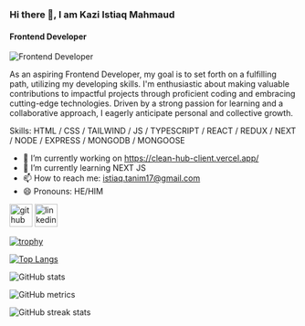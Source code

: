 ### Hi there 👋, I am Kazi Istiaq Mahmaud
#### Frontend Developer
![Frontend Developer](https://media.licdn.com/dms/image/D5616AQEbohPrSAYGOg/profile-displaybackgroundimage-shrink_350_1400/0/1690879099065?e=1722470400&v=beta&t=0wkZOfqo9OYFJh8iDsbvn3v3XEwensBW-3lbw3y2fW0)

As an aspiring Frontend Developer, my goal is to set forth on a fulfilling path, utilizing my developing skills. I'm enthusiastic
about making valuable contributions to impactful projects through proficient coding and embracing cutting-edge
technologies. Driven by a strong passion for learning and a collaborative approach, I eagerly anticipate personal and
collective growth.

Skills: HTML / CSS / TAILWIND / JS / TYPESCRIPT / REACT / REDUX / NEXT / NODE  / EXPRESS / MONGODB / MONGOOSE

- 🔭 I’m currently working on https://clean-hub-client.vercel.app/  
- 🌱 I’m currently learning NEXT JS 
- 📫 How to reach me: istiaq.tanim17@gmail.com 
- 😄 Pronouns: HE/HIM 


[<img src='https://cdn.jsdelivr.net/npm/simple-icons@3.0.1/icons/github.svg' alt='github' height='40'>](https://github.com/istiaq-tanim)  [<img src='https://cdn.jsdelivr.net/npm/simple-icons@3.0.1/icons/linkedin.svg' alt='linkedin' height='40'>](https://www.linkedin.com/in/https://www.linkedin.com/in/kazi-istiaq-mahmud-2370981a5/)  

[![trophy](https://github-profile-trophy.vercel.app/?username=istiaq-tanim)](https://github.com/ryo-ma/github-profile-trophy)

[![Top Langs](https://github-readme-stats.vercel.app/api/top-langs/?username=istiaq-tanim)](https://github.com/anuraghazra/github-readme-stats)

![GitHub stats](https://github-readme-stats.vercel.app/api?username=istiaq-tanim&show_icons=true&count_private=true)  

![GitHub metrics](https://metrics.lecoq.io/istiaq-tanim)  

![GitHub streak stats](https://streak-stats.demolab.com/?user=istiaq-tanim)  



